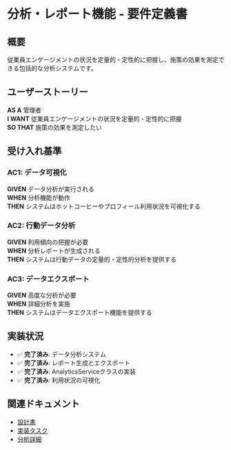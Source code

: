 # 分析・レポート機能 - 要件定義書

## 概要

従業員エンゲージメントの状況を定量的・定性的に把握し、施策の効果を測定できる包括的な分析システムです。

## ユーザーストーリー

**AS A** 管理者  
**I WANT** 従業員エンゲージメントの状況を定量的・定性的に把握  
**SO THAT** 施策の効果を測定したい

## 受け入れ基準

### AC1: データ可視化
**GIVEN** データ分析が実行される  
**WHEN** 分析機能が動作  
**THEN** システムはホットコーヒーやプロフィール利用状況を可視化する

### AC2: 行動データ分析
**GIVEN** 利用傾向の把握が必要  
**WHEN** 分析レポートが生成される  
**THEN** システムは行動データの定量的・定性的分析を提供する

### AC3: データエクスポート
**GIVEN** 高度な分析が必要  
**WHEN** 詳細分析を実施  
**THEN** システムはデータエクスポート機能を提供する

## 実装状況

- ✅ **完了済み**: データ分析システム
- ✅ **完了済み**: レポート生成とエクスポート
- ✅ **完了済み**: AnalyticsServiceクラスの実装
- ✅ **完了済み**: 利用状況の可視化

## 関連ドキュメント

- [設計書](../../setup/design.md)
- [実装タスク](../../development/tasks.md)
- [分析詳細](analytics-details.md)
